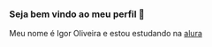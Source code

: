### Seja bem vindo ao meu perfil 👋
Meu nome é Igor Oliveira e estou estudando na [alura](https://www.alura.com.br)


